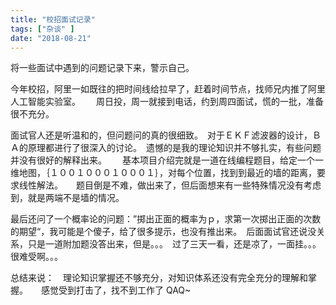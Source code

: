 ```yaml
---
title: "校招面试记录"
tags: ["杂谈" ]
date: "2018-08-21"
---
```


将一些面试中遇到的问题记录下来，警示自己。

<!--more-->

今年校招，阿里一如既往的把时间线给拉早了，赶着时间节点，找师兄内推了阿里人工智能实验室。　　
周日投，周一就接到电话，约到周四面试，慌的一批，准备很不充分。　　

面试官人还是听温和的，但问题问的真的很细致。　对于ＥＫＦ滤波器的设计，ＢＡ的原理都进行了很深入的讨论。　遗憾的是我的理论知识并不够扎实，有些问题并没有很好的解释出来。　　
基本项目介绍完就是一道在线编程题目，给定一个一维地图，｛１００１０００１０００１｝，对每个位置，找到到最近的墙的距离，要求线性解法。　　题目倒是不难，做出来了，但后面想来有一些特殊情况没有考虑到，就是两端不是墙的情况。　　

最后还问了一个概率论的问题：”掷出正面的概率为ｐ，求第一次掷出正面的次数的期望“，我可能是个傻子，给了很多提示，也没有推出来。　后面面试官还说没关系，只是一道附加题没答出来，但是。。。　过了三天一看，还是凉了，一面挂。。。　很难受啊。。。　　

总结来说：　理论知识掌握还不够充分，对知识体系还没有完全充分的理解和掌握。　　感觉受到打击了，找不到工作了 QAQ~